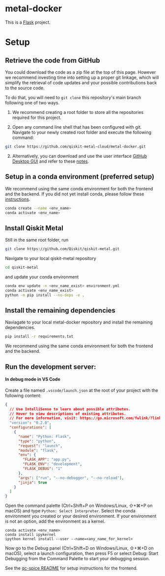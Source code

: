 # metal-docker

This is a [Flask](https://flask.palletsprojects.com/en/2.1.x/) project.

# Setup

## Retrieve the code from GitHub

You could download the code as a zip file at the top of this page.
However we recommend investing time into setting up a proper git linkage, which will simplify the retrieval of code updates and your possible contributions back to the source code.

To do that, you will need to `git clone` this repository's main branch following one of two ways.

1. We recommend creating a root folder to store all the repositories required for this project.

2. Open any command line shell that has been configured with git. Navigate to your newly created root folder and execute the following command:

```sh
git clone https://github.com/qiskit-metal-cloud/metal-docker.git
```

2. Alternatively, you can download and use the user interface [GitHub Desktop GUI](https://desktop.github.com/) and refer to these [notes](https://help.github.com/en/desktop/contributing-to-projects/cloning-a-repository-from-github-to-github-desktop).

## Setup in a conda environment (preferred setup)

We recommend using the same conda environment for both the frontend and the backend.
If you did not yet install conda, please follow these [instructions](https://docs.conda.io/projects/conda/en/latest/user-guide/install/).

```sh
conda create --name <env_name>
conda activate <env_name>
```

## Install Qiskit Metal

Still in the same root folder, run

```sh
git clone https://github.com/Qiskit/qiskit-metal.git
```

Navigate to your local qiskit-metal repository

```sh
cd qiskit-metal
```

and update your conda environment

```sh
conda env update -n <env_name_exist> environment.yml
conda activate <env_name_exist>
python -m pip install --no-deps -e .
```

## Install the remaining dependencies

Naviagate to your local metal-docker repository and install the remaining dependencies.

```sh
pip install -r requirements.txt
```

We recommend using the same conda environment for both the frontend and the backend.

## Run the development server:

#### In debug mode in VS Code

Create a file named `.vscode/launch.json` at the root of your project with the following content:

```json
{
  // Use IntelliSense to learn about possible attributes.
  // Hover to view descriptions of existing attributes.
  // For more information, visit: https://go.microsoft.com/fwlink/?linkid=830387
  "version": "0.2.0",
  "configurations": [
    {
      "name": "Python: Flask",
      "type": "python",
      "request": "launch",
      "module": "flask",
      "env": {
        "FLASK_APP": "app.py",
        "FLASK_ENV": "development",
        "FLASK_DEBUG": "1"
      },
      "args": ["run", "--no-debugger", "--no-reload"],
      "jinja": true
    }
  ]
}
```

Open the command palette (Ctrl+Shift+P on Windows/Linux, ⇧+⌘+P on macOS) and type `Python: Select Interpreter`. Select the conda environment you created or your desired environment. If your environment is not an option, add the environment as a kernel.

```
conda activate <env_name>
conda install ipykernel
ipython kernel install --user --name=<any_name_for_kernel>
```

Now go to the Debug panel (Ctrl+Shift+D on Windows/Linux, ⇧+⌘+D on macOS), select a launch configuration, then press F5 or select Debug: Start Debugging from the Command Palette to start your debugging session.

See the [qc-spice README](https://github.com/qiskit-metal-cloud/qc-spice/blob/pass-errors/README.md) for setup instructions for the frontend.
